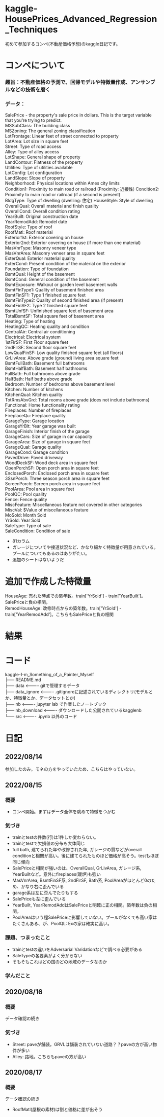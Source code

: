 # kaggle-HousePrices_Advanced_Regression_Techniques
初めて参加するコンペ(不動産価格予想)のkaggle日記です。

# コンペについて

### 趣旨：不動産価格の予測で、回帰モデルや特徴量作成、アンサンブルなどの技術を磨く
### データ：
SalePrice - the property's sale price in dollars. This is the target variable that you're trying to predict.  
MSSubClass: The building class  
MSZoning: The general zoning classification  
LotFrontage: Linear feet of street connected to property  
LotArea: Lot size in square feet  
Street: Type of road access  
Alley: Type of alley access  
LotShape: General shape of property  
LandContour: Flatness of the property  
Utilities: Type of utilities available  
LotConfig: Lot configuration  
LandSlope: Slope of property  
Neighborhood: Physical locations within Ames city limits  
Condition1: Proximity to main road or railroad  (Proximity: 近接性)
Condition2: Proximity to main road or railroad (if a second is present)  
BldgType: Type of dwelling  (dwelling: 住宅)
HouseStyle: Style of dwelling  
OverallQual: Overall material and finish quality  
OverallCond: Overall condition rating  
YearBuilt: Original construction date  
YearRemodAdd: Remodel date  
RoofStyle: Type of roof  
RoofMatl: Roof material  
Exterior1st: Exterior covering on house  
Exterior2nd: Exterior covering on house (if more than one material)  
MasVnrType: Masonry veneer type  
MasVnrArea: Masonry veneer area in square feet  
ExterQual: Exterior material quality  
ExterCond: Present condition of the material on the exterior  
Foundation: Type of foundation  
BsmtQual: Height of the basement  
BsmtCond: General condition of the basement  
BsmtExposure: Walkout or garden level basement walls  
BsmtFinType1: Quality of basement finished area  
BsmtFinSF1: Type 1 finished square feet  
BsmtFinType2: Quality of second finished area (if present)  
BsmtFinSF2: Type 2 finished square feet  
BsmtUnfSF: Unfinished square feet of basement area  
TotalBsmtSF: Total square feet of basement area  
Heating: Type of heating  
HeatingQC: Heating quality and condition  
CentralAir: Central air conditioning  
Electrical: Electrical system  
1stFlrSF: First Floor square feet  
2ndFlrSF: Second floor square feet  
LowQualFinSF: Low quality finished square feet (all floors)  
GrLivArea: Above grade (ground) living area square feet  
BsmtFullBath: Basement full bathrooms  
BsmtHalfBath: Basement half bathrooms  
FullBath: Full bathrooms above grade  
HalfBath: Half baths above grade  
Bedroom: Number of bedrooms above basement level  
Kitchen: Number of kitchens  
KitchenQual: Kitchen quality  
TotRmsAbvGrd: Total rooms above grade (does not include bathrooms)  
Functional: Home functionality rating  
Fireplaces: Number of fireplaces  
FireplaceQu: Fireplace quality   
GarageType: Garage location  
GarageYrBlt: Year garage was built  
GarageFinish: Interior finish of the garage  
GarageCars: Size of garage in car capacity  
GarageArea: Size of garage in square feet  
GarageQual: Garage quality  
GarageCond: Garage condition  
PavedDrive: Paved driveway  
WoodDeckSF: Wood deck area in square feet  
OpenPorchSF: Open porch area in square feet  
EnclosedPorch: Enclosed porch area in square feet  
3SsnPorch: Three season porch area in square feet  
ScreenPorch: Screen porch area in square feet  
PoolArea: Pool area in square feet  
PoolQC: Pool quality  
Fence: Fence quality  
MiscFeature: Miscellaneous feature not covered in other categories  
MiscVal: $Value of miscellaneous feature  
MoSold: Month Sold  
YrSold: Year Sold  
SaleType: Type of sale  
SaleCondition: Condition of sale  

- 81カラム
- ガレージについてや接道状況など、かなり細かく特徴量が用意されている。プールについてもあるのはありがたい。  
- 追加のシートはないようだ  


# 追加で作成した特徴量

HouseAge: 売れた時点での築年数。train['YrSold'] - train['YearBuilt']。SalePriceと負の相関。  
RemodHouseAge: 改修時点からの築年数。train['YrSold'] - train['YearRemodAdd']。こちらもSalePriceと負の相関  

# 結果


# コード

kaggle-I-m_Something_of_a_Painter_Myself  
├── README.md  
├── data         <---- gitで管理するデータ  
├── data_ignore  <---- .gitignoreに記述されているディレクトリ(モデルとか、特徴量とか、データセットとか)  
├── nb           <---- jupyter lab で作業したノートブック  
├── nb_download  <---- ダウンロードした公開されているkagglenb  
└── src          <---- .ipynb 以外のコード  



# 日記

## 2022/08/14
参加したのみ。モネの方をやっていたため、こちらはやっていない。


## 2022/08/15

### 概要
- コンペ開始。まずはデータ全体を眺めて特徴をつかむ 

### 気づき
- trainとtestの件数(行)は1件しか変わらない。
- trainとtestで欠損値の分布も大体同じ
- full bath, 建てられた年や改修された年, ガレージの質などがoverall conditionと相関が高い。後に建てられたものほど価格が高そう。testもほぼ同じ傾向
- SalePriceと相関が強いのは、OverallQual, GrLivArea, ガレージ系, YearBuiltなど。意外にfireplaces(暖炉)も強い
- MasVnrArea, BsmtFinSF系, 2ndFlrSF, Bath系, PoolAreaがほとんど0のため、かなり右に歪んでいる
- garage系は左に歪んでたりもする
- SalePriceも左に歪んでいる
- YearBuilt, YearRemodAddはSalePriceと明確に正の相関。築年数は負の相関。
- PoolAreaはいう程SalePriceに影響していない。プールがなくても高い家はたくさんある、が、PoolQL: Exの家は確実に高い。

### 課題、つまったこと
- trainとtestの違いをAdversarial Varidationなどで調べる必要がある
- SaleTypeの各要素がよく分からない
- そもそもこれはどの国のどの地域のデータなのか

### 学んだこと


## 2020/08/16

### 概要
データ確認の続き

### 気づき
- Street: paveが舗装。GRVLは舗装されていない道路？？paveの方が高い物件が多い
- Alley: 路地。こちらもpaveの方が高い

## 2020/08/17

### 概要
データ確認の続き

- RoofMatl(屋根の素材)は割と価格に差が出そう 
